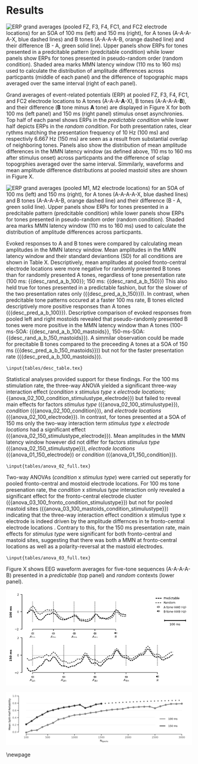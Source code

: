 # Results

![ERP grand averages (pooled FZ, F3, F4, FC1, and FC2 electrode locations) for an SOA of 100 ms (left) and 150 ms (right), for A tones (A-A-A-**A**-X, blue dashed lines) and B tones (A-A-A-A-**B**, orange dashed line) and their difference (B - A, green solid line). Upper panels show ERPs for tones presented in a predcitable pattern (*predcitable condition*) while lower panels show ERPs for tones presented in pseudo-random order (*random condition*). Shaded area marks MMN latency window (110 ms to 160 ms) used to calculate the distribution of amplitude differences across particpants (middle of each panel) and the difference of topographic maps averaged over the same interval (right of each panel).](figures/fig_fronto.png)

Grand averages of event-related potentials (ERP) at pooled FZ, F3, F4, FC1, and FC2 electrode locations to A tones (A-A-A-**A**-X), B tones (A-A-A-A-**B**), and their difference (**B** tone minus **A** tone) are displayed in Figure X for both 100 ms (left panel) and 150 ms (right panel) stimulus onset asynchronies. Top half of each panel shows ERPs in the *predictable condition* while lower half depicts ERPs in the *random condition*. For both presentation rates, clear rythms matching the presentation frequency of 10 Hz (100 ms) and respectivly 6.667 Hz (150 ms) are seen as a result from substantial overlap of neighboring tones. Panels also show the distribution of mean amplitude differences in the MMN latency window  (as defined above, 110 ms to 160 ms after stimulus onset) across particpants and the difference of sclap topogrphies averaged over the same interval. Simmilarly, waveforms and mean amplitude difference distributions at pooled mastoid sites are shown in Figure X.

![ERP grand averages (pooled M1, M2 electrode locations) for an SOA of 100 ms (left) and 150 ms (right), for A tones (A-A-A-**A**-X, blue dashed lines) and B tones (A-A-A-A-**B**, orange dashed line) and their difference (B - A, green solid line). Upper panels show ERPs for tones presented in a predcitable pattern (*predcitable condition*) while lower panels show ERPs for tones presented in pseudo-random order (*random condition*). Shaded area marks MMN latency window (110 ms to 160 ms) used to calculate the distribution of amplitude differences across particpants.](figures/fig_mastoids.png)

Evoked responses to A and B tones were compared by calculating mean amplitudes in the MMN latency window. Mean amplitudes in the MMN latency window and their standard deviantions (SD) for all conditions are shown in Table X. Descriptively, mean amplitudes at pooled fronto-central electrode locations were more negative for randomly presented B tones than for randomly presented A tones, regardless of tone presentation rate (100 ms: {{desc_rand_a_b_100}}; 150 ms: {{desc_rand_a_b_150}}) This also held true for tones presented in a predictable fashion, but for the slower of the two presentation rates only ({{desc_pred_a_b_150}})). In contrast, when predcitable tone patterns occured at a faster 100 ms rate, B tones elicted descriptively more positive responses than A tones ({{desc_pred_a_b_100}}).  Descriptive comparison of evoked responses from pooled left and right mostoids revealed that pseudo-randomly presented B tones were more positive in the MMN latency window than A tones (100-ms-SOA: {{desc_rand_a_b_100_mastoids}}, 150-ms-SOA: {{desc_rand_a_b_150_mastoids}}). A simmilar observation could be made for precitable B tones compared to the preceeding A tones at a SOA of 150 ms ({{desc_pred_a_b_150_mastoids}})) but not for the faster presentation rate ({{desc_pred_a_b_100_mastoids}}). 

```{=latex}
\input{tables/desc_table.tex}
```
Statistical analyses provided support for these findings. For the 100 ms stimulation rate, the three-way ANOVA yielded a significant three-way interaction effect (*condition* x *stimulus type* x *electrode locations*; {{anova_02_100_condition_stimulustype_electrode}}) but failed to reveal main effects for factors *stimulus type* ({{anova_02_100_stimulustype}}), *condition* ({{anova_02_100_condition}}), and *electrode locations* ({{anova_02_100_electrode}}). In contrast, for tones presented at a SOA of 150 ms only the two-way interaction term *stimulus type* x *electrode locations* had a significant effect ({{anova_02_150_stimulustype_electrode}}). Mean amplitudes in the MMN latency window however did not differ for factors *stimulus type* ({{anova_02_150_stimulustype}}), *electrode locations* ({{anova_01_150_electrode}) or *condition* ({{anova_01_150_condition}}).

```{=latex}
\input{tables/anova_02_full.tex}
```

Two-way ANOVAs (*condition* x *stimulus type*) were carried out seperatly for pooled fronto-central and mostoid electrode locations. For 100 ms tone presenation rate, the *condition* x *stimulus type* interaction only revealed a significant effect for the fronto-central electrode cluster  ({{anova_03_100_fronto_condition_stimulustype}}) but not for pooled mastoid sites ({{anova_03_100_mastoids_condition_stimulustype}}) indicating that the three-way interaction effect condition x stimulus type x electrode is indeed driven by the amplitude differnces in te fronto-central electrode locations . Contrary to this, for the 150 ms presentation rate, main effects for *stimulus type* were significant for both fronto-central and mastoid sites, suggesting that there was both a MMN at fronto-central locations as well as a polarity-reversal at the mastoid electrodes.

```{=latex}
\input{tables/anova_03_full.tex}
```

Figure X shows EEG waveform averages for five-tone sequences (A-A-A-A-B) presented in a *predictable* (top panel) and *random* contexts (lower panel). 

![EEG waveforms for five-tone sequences presented in an predictable context (dotted line) and pseudo-random condition (dashed line) for 100 ms presentation rate (top panel) and 150 ms presentation rate (lower pabel). Vertical lines indicate tone onset.](figures/fig_sequences.png)

![EEG waveforms for five-tone sequences presented in an predictable context (dotted line) and pseudo-random condition (dashed line) for 100 ms presentation rate (top panel) and 150 ms presentation rate (lower pabel). Vertical lines indicate tone onset.](figures/fig_subsample_rel.png)


\newpage




